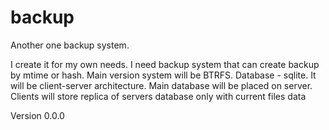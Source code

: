 # backup

Another one backup system.

I create it for my own needs.
I need backup system that can create backup by mtime or hash.
Main version system will be BTRFS. Database - sqlite.
It will be client-server architecture. Main database will be placed on server.
Clients will store replica of servers database only with current files data

Version 0.0.0
